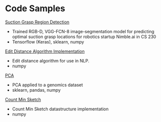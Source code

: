 # Code Samples

[Suction Grasp Region Detection](./RobotSuctionAI)
  - Trained RGB-D, VGG-FCN-8 image-segmentation model for predicting optimal suction grasp locations for robotics startup Nimble.ai in CS 230
  - Tensorflow (Keras), sklearn, numpy
 
[Edit Distance Algorithm Implementation](./edit-distance.ipynb)
  - Edit distance algorithm for use in NLP. 
  - numpy
  
[PCA](./pca-genomics.ipynb)
  - PCA applied to a genomics dataset
  - sklearn, pandas, numpy
  
[Count Min Sketch](./count-min-sketch.ipynb)
  - Count Min Sketch datastructure implementation
  - numpy
